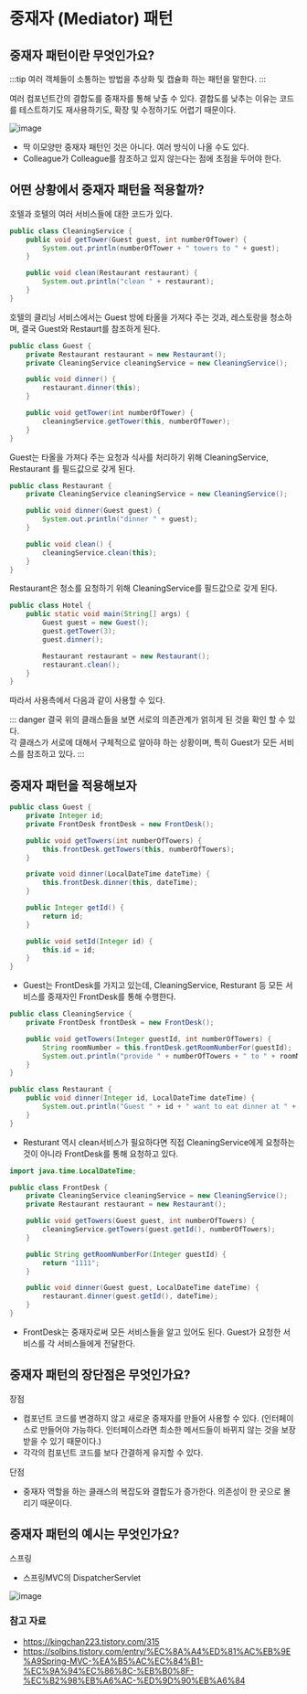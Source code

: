 # 중재자 (Mediator) 패턴

## 중재자 패턴이란 무엇인가요?

:::tip
여러 객체들이 소통하는 방법을 추상화 및 캡슐화 하는 패턴을 말한다.
:::

여러 컴포넌트간의 결합도를 중재자를 통해 낮출 수 있다. 결합도를 낮추는 이유는 코드를 테스트하기도 재사용하기도, 확장 및 수정하기도 어렵기 때문이다.   

![image](https://user-images.githubusercontent.com/50647845/170155041-d1740ca9-7ee4-41f7-9fe9-821d80cc6676.png)

- 딱 이모양만 중재자 패턴인 것은 아니다. 여러 방식이 나올 수도 있다. 
- Colleague가 Colleague를 참조하고 있지 않는다는 점에 초점을 두어야 한다.

## 어떤 상황에서 중재자 패턴을 적용할까?

호텔과 호텔의 여러 서비스들에 대한 코드가 있다.

```java
public class CleaningService {
    public void getTower(Guest guest, int numberOfTower) {
        System.out.println(numberOfTower + " towers to " + guest);
    }

    public void clean(Restaurant restaurant) {
        System.out.println("clean " + restaurant);
    }
}
```

호텔의 클리닝 서비스에서는 Guest 방에 타올을 가져다 주는 것과, 레스토랑을 청소하며, 결국 Guest와 Restaurt를 참조하게 된다.

```java
public class Guest {
    private Restaurant restaurant = new Restaurant();
    private CleaningService cleaningService = new CleaningService();

    public void dinner() {
        restaurant.dinner(this);
    }

    public void getTower(int numberOfTower) {
        cleaningService.getTower(this, numberOfTower);
    }
}
```

Guest는 타올을 가져다 주는 요청과 식사를 처리하기 위해 CleaningService, Restaurant 를 필드값으로 갖게 된다.

```java
public class Restaurant {
    private CleaningService cleaningService = new CleaningService();

    public void dinner(Guest guest) {
        System.out.println("dinner " + guest);
    }

    public void clean() {
        cleaningService.clean(this);
    }
}
```

Restaurant은 청소를 요청하기 위해 CleaningService를 필드값으로 갖게 된다.

```java
public class Hotel {
    public static void main(String[] args) {
        Guest guest = new Guest();
        guest.getTower(3);
        guest.dinner();

        Restaurant restaurant = new Restaurant();
        restaurant.clean();
    }
}
```

따라서 사용측에서 다음과 같이 사용할 수 있다. 

::: danger
결국 위의 클래스들을 보면 서로의 의존관계가 얽히게 된 것을 확인 할 수 있다.  
각 클래스가 서로에 대해서 구체적으로 알아햐 하는 상황이며, 특히 Guest가 모든 서비스를 참조하고 있다.
:::

## 중재자 패턴을 적용해보자

```java
public class Guest {
    private Integer id;
    private FrontDesk frontDesk = new FrontDesk();

    public void getTowers(int numberOfTowers) {
        this.frontDesk.getTowers(this, numberOfTowers);
    }

    private void dinner(LocalDateTime dateTime) {
        this.frontDesk.dinner(this, dateTime);
    }

    public Integer getId() {
        return id;
    }

    public void setId(Integer id) {
        this.id = id;
    }
}
```

- Guest는 FrontDesk를 가지고 있는데, CleaningService, Resturant 등 모든 서비스를 중재자인 FrontDesk를 통해 수행한다.

```java
public class CleaningService {
    private FrontDesk frontDesk = new FrontDesk();

    public void getTowers(Integer guestId, int numberOfTowers) {
        String roomNumber = this.frontDesk.getRoomNumberFor(guestId);
        System.out.println("provide " + numberOfTowers + " to " + roomNumber);
    }
}
```

```java
public class Restaurant {
    public void dinner(Integer id, LocalDateTime dateTime) {
        System.out.println("Guest " + id + " want to eat dinner at " + dateTime);
    }
}
```

- Resturant 역시 clean서비스가 필요하다면 직접 CleaningService에게 요청하는 것이 아니라 FrontDesk를 통해 요청하고 있다.

```java
import java.time.LocalDateTime;

public class FrontDesk {
    private CleaningService cleaningService = new CleaningService();
    private Restaurant restaurant = new Restaurant();

    public void getTowers(Guest guest, int numberOfTowers) {
        cleaningService.getTowers(guest.getId(), numberOfTowers);
    }

    public String getRoomNumberFor(Integer guestId) {
        return "1111";
    }

    public void dinner(Guest guest, LocalDateTime dateTime) {
        restaurant.dinner(guest.getId(), dateTime);
    }
}
```

- FrontDesk는 중재자로써 모든 서비스들을 알고 있어도 된다. Guest가 요청한 서비스를 각 서비스들에게 전달한다.


## 중재자 패턴의 장단점은 무엇인가요?
장점

- 컴포넌트 코드를 변경하지 않고 새로운 중재자를 만들어 사용할 수 있다. (인터페이스로 만들어야 가능하다. 인터페이스라면 최소한 메서드들이 바뀌지 않는 것을 보장 받을 수 있기 때문이다.)
- 각각의 컴포넌트 코드를 보다 간결하게 유지할 수 있다.

단점

- 중재자 역할을 하는 클래스의 복잡도와 결합도가 증가한다. 의존성이 한 곳으로 몰리기 때문이다.

## 중재자 패턴의 예시는 무엇인가요?

스프링

- 스프링MVC의 DispatcherServlet 

![image](https://user-images.githubusercontent.com/50647845/170156292-334aa932-f590-4177-a2db-4da6c8649e8b.png)

### 참고 자료

- https://kingchan223.tistory.com/315
- https://solbins.tistory.com/entry/%EC%8A%A4%ED%81%AC%EB%9E%A9Spring-MVC-%EA%B5%AC%EC%84%B1-%EC%9A%94%EC%86%8C-%EB%B0%8F-%EC%B2%98%EB%A6%AC-%ED%9D%90%EB%A6%84
